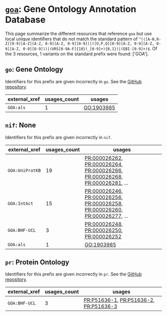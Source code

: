 # [`goa`](https://bioregistry.io/goa): Gene Ontology Annotation Database

This page summarize the different resources that reference `goa`
but use local unique identifiers that do not match the standard pattern of
`^(([A-N,R-Z][0-9][A-Z][A-Z, 0-9][A-Z, 0-9][0-9])|([O,P,Q][0-9][A-Z, 0-9][A-Z, 0-9][A-Z, 0-9][0-9]))|(URS[0-9A-F]{10}(_[0-9]+){0,1})|(EBI-[0-9]+)$`. Of the 3 resources,
1 variants on the standard prefix were found: ['GOA'].

## `go`: Gene Ontology

Identifiers for this prefix are given incorrectly in `go`. See the [GitHub repository](https://github.com/geneontology/go-ontology).

| external_xref   |   usages_count | usages                                                  |
|-----------------|----------------|---------------------------------------------------------|
| `GOA:als`       |              1 | [GO:1903985](http://purl.obolibrary.org/obo/GO_1903985) |

## `nif`: None

Identifiers for this prefix are given incorrectly in `nif`.

| external_xref   |   usages_count | usages                                                                                                                                                                                                                                                                                                               |
|-----------------|----------------|----------------------------------------------------------------------------------------------------------------------------------------------------------------------------------------------------------------------------------------------------------------------------------------------------------------------|
| `GOA:UniProtKB` |             19 | [PR:000026262](http://purl.obolibrary.org/obo/PR_000026262), [PR:000026264](http://purl.obolibrary.org/obo/PR_000026264), [PR:000026266](http://purl.obolibrary.org/obo/PR_000026266), [PR:000026268](http://purl.obolibrary.org/obo/PR_000026268), [PR:000026281](http://purl.obolibrary.org/obo/PR_000026281), ... |
| `GOA:IntAct`    |             15 | [PR:000026246](http://purl.obolibrary.org/obo/PR_000026246), [PR:000026256](http://purl.obolibrary.org/obo/PR_000026256), [PR:000026258](http://purl.obolibrary.org/obo/PR_000026258), [PR:000026260](http://purl.obolibrary.org/obo/PR_000026260), [PR:000026277](http://purl.obolibrary.org/obo/PR_000026277), ... |
| `GOA:BHF-UCL`   |              3 | [PR:000026248](http://purl.obolibrary.org/obo/PR_000026248), [PR:000026250](http://purl.obolibrary.org/obo/PR_000026250), [PR:000026252](http://purl.obolibrary.org/obo/PR_000026252)                                                                                                                                |
| `GOA:als`       |              1 | [GO:1903985](http://purl.obolibrary.org/obo/GO_1903985)                                                                                                                                                                                                                                                              |

## `pr`: Protein Ontology

Identifiers for this prefix are given incorrectly in `pr`. See the [GitHub repository](https://github.com/PROconsortium/PRoteinOntology).

| external_xref   |   usages_count | usages                                                                                                                                                                          |
|-----------------|----------------|---------------------------------------------------------------------------------------------------------------------------------------------------------------------------------|
| `GOA:BHF-UCL`   |              3 | [PR:P51636-1](http://purl.obolibrary.org/obo/PR_P51636-1), [PR:P51636-2](http://purl.obolibrary.org/obo/PR_P51636-2), [PR:P51636-3](http://purl.obolibrary.org/obo/PR_P51636-3) |

